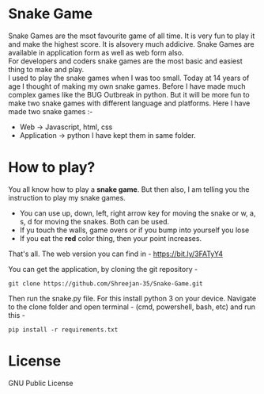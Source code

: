 # Snake Game
Snake Games are the msot favourite game of all time. It is very fun to play it and make the highest score. It is alsovery much addicive. Snake Games are available in application form as well as web form also. 
<br>
For developers and coders snake games are the most basic and easiest thing to make and play.
<br>
I used to play the snake games when I was too small. Today at 14 years of age I thought of making my own snake games. Before I have made much complex games like the BUG Outbreak in python. But it will be more fun to make two snake games with different language and platforms. Here I have made two snake games :-
- Web -> Javascript, html, css
- Application -> python
I have kept them in same folder.

# How to play?
You all know how to play a **snake game**. But then also, I am telling you the instruction to play my snake games.
- You can use up, down, left, right arrow key for moving the snake or w, a, s, d for moving the snakes. Both can be used.
- If yu touch the walls, game overs or if you bump into yourself you lose
- If you eat the **red** color thing, then your point increases.

That's all.
The web version you can find in - https://bit.ly/3FATyY4

You can get the application, by cloning the git repository - 
```
git clone https://github.com/Shreejan-35/Snake-Game.git

```
Then run the snake.py file. For this install python 3 on your device.
Navigate to the clone folder and open terminal - (cmd, powershell, bash, etc) and run this -
```
pip install -r requirements.txt
```

# License
GNU Public License
